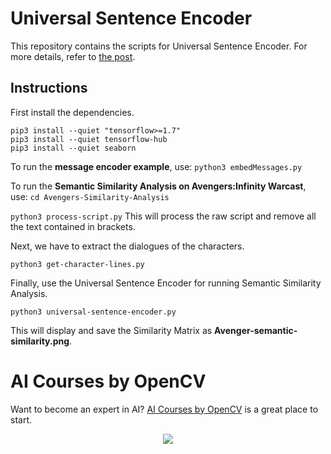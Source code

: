 # Universal Sentence Encoder
This repository contains the scripts for Universal Sentence Encoder. For more details, refer to [the post](https://www.learnopencv.com/universal-sentence-encoder/).

## Instructions
First install the dependencies.

```
pip3 install --quiet "tensorflow>=1.7"
pip3 install --quiet tensorflow-hub
pip3 install --quiet seaborn
```

To run the **message encoder example**, use:
`python3 embedMessages.py`

To run the **Semantic Similarity Analysis on Avengers:Infinity Warcast**, use:
`cd Avengers-Similarity-Analysis`

`python3 process-script.py`
This will process the raw script and remove all the text contained in brackets.

Next, we have to extract the dialogues of the characters.

`python3 get-character-lines.py`

Finally, use the Universal Sentence Encoder for running Semantic Similarity Analysis.

`python3 universal-sentence-encoder.py`

This will display and save the Similarity Matrix as **Avenger-semantic-similarity.png**.


# AI Courses by OpenCV

Want to become an expert in AI? [AI Courses by OpenCV](https://opencv.org/courses/) is a great place to start. 

<a href="https://opencv.org/courses/">
<p align="center"> 
<img src="https://www.learnopencv.com/wp-content/uploads/2020/04/AI-Courses-By-OpenCV-Github.png">
</p>
</a>
